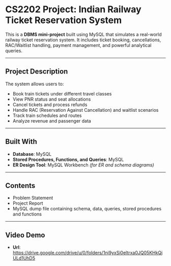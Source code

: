 # CS2202 Project: Indian Railway Ticket Reservation System

This is a **DBMS mini-project** built using MySQL that simulates a real-world railway ticket reservation system. It includes ticket booking, cancellations, RAC/Waitlist handling, payment management, and powerful analytical queries.

---

## Project Description

The system allows users to:
- Book train tickets under different travel classes
- View PNR status and seat allocations
- Cancel tickets and process refunds
- Handle RAC (Reservation Against Cancellation) and waitlist scenarios
- Track train schedules and routes
- Analyze revenue and passenger data

---

## Built With

- **Database**: MySQL
- **Stored Procedures, Functions, and Queries**: MySQL
- **ER Design Tool**: MySQL Workbench *(for ER and schema diagrams)*

---

## Contents

- Problem Statement
- Project Report
- MySQL dump file containing schema, data, queries, stored procedures and functions

---

## Video Demo
- **Url**: https://drive.google.com/drive/u/0/folders/1nj9yxSi0eltrxa0JQ05KHkQjULd1UhD5 
